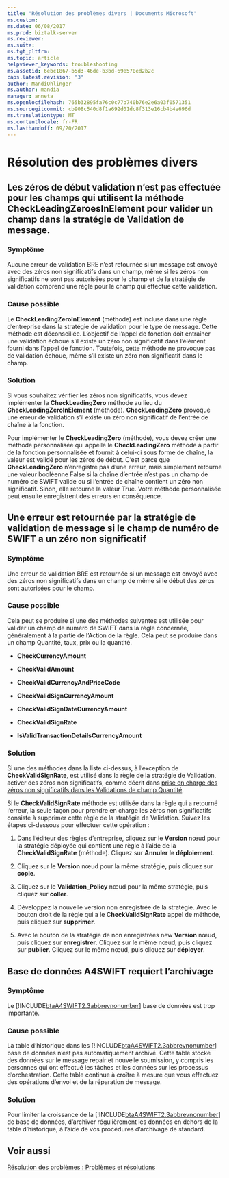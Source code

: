 ```yaml
---
title: "Résolution des problèmes divers | Documents Microsoft"
ms.custom: 
ms.date: 06/08/2017
ms.prod: biztalk-server
ms.reviewer: 
ms.suite: 
ms.tgt_pltfrm: 
ms.topic: article
helpviewer_keywords: troubleshooting
ms.assetid: 6ebc1867-b5d3-46de-b3bd-69e570ed2b2c
caps.latest.revision: "3"
author: MandiOhlinger
ms.author: mandia
manager: anneta
ms.openlocfilehash: 765b32895fa76c0c77b740b76e2e6a03f0571351
ms.sourcegitcommit: cb908c540d8f1a692d01dc8f313e16cb4b4e696d
ms.translationtype: MT
ms.contentlocale: fr-FR
ms.lasthandoff: 09/20/2017
---
```

# <a name="miscellaneous-troubleshooting"></a>Résolution des problèmes divers
## <a name="leading-zeroes-validation-is-not-performed-for-fields-that-use-the-checkleadingzeroesinelement-method-to-validate-a-field-in-the-message-validation-policy"></a>Les zéros de début validation n’est pas effectuée pour les champs qui utilisent la méthode CheckLeadingZeroesInElement pour valider un champ dans la stratégie de Validation de message.  
  
### <a name="symptom"></a>Symptôme  
 Aucune erreur de validation BRE n’est retournée si un message est envoyé avec des zéros non significatifs dans un champ, même si les zéros non significatifs ne sont pas autorisées pour le champ et de la stratégie de validation comprend une règle pour le champ qui effectue cette validation.  
  
### <a name="possible-cause"></a>Cause possible  
 Le **CheckLeadingZeroInElement** (méthode) est incluse dans une règle d’entreprise dans la stratégie de validation pour le type de message. Cette méthode est déconseillée. L’objectif de l’appel de fonction doit entraîner une validation échoue s’il existe un zéro non significatif dans l’élément fourni dans l’appel de fonction. Toutefois, cette méthode ne provoque pas de validation échoue, même s’il existe un zéro non significatif dans le champ.  
  
### <a name="solution"></a>Solution  
 Si vous souhaitez vérifier les zéros non significatifs, vous devez implémenter la **CheckLeadingZero** méthode au lieu du **CheckLeadingZeroInElement** (méthode). **CheckLeadingZero** provoque une erreur de validation s’il existe un zéro non significatif de l’entrée de chaîne à la fonction.  
  
 Pour implémenter le **CheckLeadingZero** (méthode), vous devez créer une méthode personnalisée qui appelle le **CheckLeadingZero** méthode à partir de la fonction personnalisée et fournit à celui-ci sous forme de chaîne, la valeur est validé pour les zéros de début. C’est parce que **CheckLeadingZero** n’enregistre pas d’une erreur, mais simplement retourne une valeur booléenne False si la chaîne d’entrée n’est pas un champ de numéro de SWIFT valide ou si l’entrée de chaîne contient un zéro non significatif. Sinon, elle retourne la valeur True. Votre méthode personnalisée peut ensuite enregistrent des erreurs en conséquence.  
  
## <a name="an-error-is-returned-by-the-message-validation-policy-if-the-swift-number-field-has-a-leading-zero"></a>Une erreur est retournée par la stratégie de validation de message si le champ de numéro de SWIFT a un zéro non significatif  
  
### <a name="symptom"></a>Symptôme  
 Une erreur de validation BRE est retournée si un message est envoyé avec des zéros non significatifs dans un champ de même si le début des zéros sont autorisées pour le champ.  
  
### <a name="possible-cause"></a>Cause possible  
 Cela peut se produire si une des méthodes suivantes est utilisée pour valider un champ de numéro de SWIFT dans la règle concernée, généralement à la partie de l’Action de la règle. Cela peut se produire dans un champ Quantité, taux, prix ou la quantité.  
  
-   **CheckCurrencyAmount**  
  
-   **CheckValidAmount**  
  
-   **CheckValidCurrencyAndPriceCode**  
  
-   **CheckValidSignCurrencyAmount**  
  
-   **CheckValidSignDateCurrencyAmount**  
  
-   **CheckValidSignRate**  
  
-   **IsValidTransactionDetailsCurrencyAmount**  
  
### <a name="solution"></a>Solution  
 Si une des méthodes dans la liste ci-dessus, à l’exception de **CheckValidSignRate**, est utilisé dans la règle de la stratégie de Validation, activer des zéros non significatifs, comme décrit dans [prise en charge des zéros non significatifs dans les Validations de champ Quantité](../../adapters-and-accelerators/accelerator-swift/supporting-leading-zeros-in-amount-field-validations.md).  
  
 Si le **CheckValidSignRate** méthode est utilisée dans la règle qui a retourné l’erreur, la seule façon pour prendre en charge les zéros non significatifs consiste à supprimer cette règle de la stratégie de Validation. Suivez les étapes ci-dessous pour effectuer cette opération :  
  
1.  Dans l’éditeur des règles d’entreprise, cliquez sur le **Version** nœud pour la stratégie déployée qui contient une règle à l’aide de la **CheckValidSignRate** (méthode). Cliquez sur **Annuler le déploiement**.  
  
2.  Cliquez sur le **Version** nœud pour la même stratégie, puis cliquez sur **copie**.  
  
3.  Cliquez sur le **Validation_Policy** nœud pour la même stratégie, puis cliquez sur **coller**.  
  
4.  Développez la nouvelle version non enregistrée de la stratégie. Avec le bouton droit de la règle qui a le **CheckValidSignRate** appel de méthode, puis cliquez sur **supprimer**.  
  
5.  Avec le bouton de la stratégie de non enregistrées new **Version** nœud, puis cliquez sur **enregistrer**. Cliquez sur le même nœud, puis cliquez sur **publier**. Cliquez sur le même nœud, puis cliquez sur **déployer**.  
  
## <a name="a4swift-database-requires-archiving"></a>Base de données A4SWIFT requiert l’archivage  
  
### <a name="symptom"></a>Symptôme  
 Le [!INCLUDE[btaA4SWIFT2.3abbrevnonumber](../../includes/btaa4swift2-3abbrevnonumber-md.md)] base de données est trop importante.  
  
### <a name="possible-cause"></a>Cause possible  
 La table d’historique dans les [!INCLUDE[btaA4SWIFT2.3abbrevnonumber](../../includes/btaa4swift2-3abbrevnonumber-md.md)] base de données n’est pas automatiquement archivé. Cette table stocke des données sur le message repair et nouvelle soumission, y compris les personnes qui ont effectué les tâches et les données sur les processus d’orchestration. Cette table continue à croître à mesure que vous effectuez des opérations d’envoi et de la réparation de message.  
  
### <a name="solution"></a>Solution  
 Pour limiter la croissance de la [!INCLUDE[btaA4SWIFT2.3abbrevnonumber](../../includes/btaa4swift2-3abbrevnonumber-md.md)] de base de données, d’archiver régulièrement les données en dehors de la table d’historique, à l’aide de vos procédures d’archivage de standard.  
  
## <a name="see-also"></a>Voir aussi  
 [Résolution des problèmes : Problèmes et résolutions](../../adapters-and-accelerators/accelerator-swift/troubleshooting-issues-and-resolutions1.md)